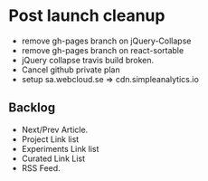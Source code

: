 # Post launch cleanup
- remove gh-pages branch on jQuery-Collapse
- remove gh-pages branch on react-sortable
- jQuery collapse travis build broken.
- Cancel github private plan
- setup sa.webcloud.se => cdn.simpleanalytics.io

## Backlog
- Next/Prev Article.
- Project Link list
- Experiments Link list
- Curated Link List
- RSS Feed.
